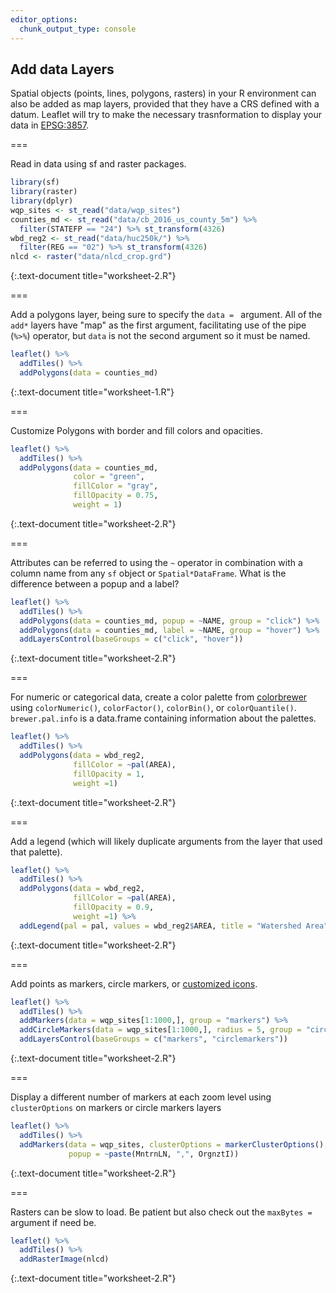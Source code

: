 ```yaml
---
editor_options: 
  chunk_output_type: console
---
```


## Add data Layers

Spatial objects (points, lines, polygons, rasters) in your R environment can also be added as map layers, provided that they have a CRS defined with a datum. Leaflet will try to make the necessary trasnformation to display your data in [EPSG:3857](https://epsg.io/3857). 


===

Read in data using sf and raster packages.


~~~r
library(sf)
library(raster)
library(dplyr)
wqp_sites <- st_read("data/wqp_sites") 
counties_md <- st_read("data/cb_2016_us_county_5m") %>% 
  filter(STATEFP == "24") %>% st_transform(4326)
wbd_reg2 <- st_read("data/huc250k/") %>%
  filter(REG == "02") %>% st_transform(4326)
nlcd <- raster("data/nlcd_crop.grd")
~~~
{:.text-document title="worksheet-2.R"}


===

Add a polygons layer, being sure to specify the `data = ` argument. All of the `add*` layers have "map" as the first argument, facilitating use of the pipe (`%>%`) operator, but `data` is not the second argument so it must be named. 


~~~r
leaflet() %>%
  addTiles() %>%
  addPolygons(data = counties_md)
~~~
{:.text-document title="worksheet-1.R"}


===

Customize Polygons with border and fill colors and opacities.


~~~r
leaflet() %>%
  addTiles() %>%
  addPolygons(data = counties_md, 
              color = "green", 
              fillColor = "gray", 
              fillOpacity = 0.75, 
              weight = 1)
~~~
{:.text-document title="worksheet-2.R"}


===

Attributes can be referred to using the `~` operator in combination with a column name from any `sf` object or `Spatial*DataFrame`. What is the difference between a popup and a label?


~~~r
leaflet() %>%
  addTiles() %>%
  addPolygons(data = counties_md, popup = ~NAME, group = "click") %>%
  addPolygons(data = counties_md, label = ~NAME, group = "hover") %>%
  addLayersControl(baseGroups = c("click", "hover"))
~~~
{:.text-document title="worksheet-2.R"}


===

For numeric or categorical data, create a color palette from [colorbrewer](http://colorbrewer2.org/#) using `colorNumeric()`, `colorFactor()`, `colorBin()`, or `colorQuantile()`. `brewer.pal.info` is a data.frame containing information about the palettes.


~~~r
leaflet() %>%
  addTiles() %>%
  addPolygons(data = wbd_reg2, 
              fillColor = ~pal(AREA), 
              fillOpacity = 1, 
              weight =1)
~~~
{:.text-document title="worksheet-2.R"}


===

Add a legend (which will likely duplicate arguments from the layer that used that palette). 


~~~r
leaflet() %>%
  addTiles() %>%
  addPolygons(data = wbd_reg2, 
              fillColor = ~pal(AREA), 
              fillOpacity = 0.9, 
              weight =1) %>%
  addLegend(pal = pal, values = wbd_reg2$AREA, title = "Watershed Area")
~~~
{:.text-document title="worksheet-2.R"}


===

Add points as markers, circle markers, or [customized icons](https://rstudio.github.io/leaflet/markers.html).


~~~r
leaflet() %>%
  addTiles() %>%
  addMarkers(data = wqp_sites[1:1000,], group = "markers") %>%
  addCircleMarkers(data = wqp_sites[1:1000,], radius = 5, group = "circlemarkers") %>%
  addLayersControl(baseGroups = c("markers", "circlemarkers"))
~~~
{:.text-document title="worksheet-2.R"}


===

Display a different number of markers at each zoom level using `clusterOptions` on markers or circle markers layers


~~~r
leaflet() %>%
  addTiles() %>%
  addMarkers(data = wqp_sites, clusterOptions = markerClusterOptions(),
             popup = ~paste(MntrnLN, ",", OrgnztI))
~~~
{:.text-document title="worksheet-2.R"}


===

Rasters can be slow to load. Be patient but also check out the `maxBytes =` argument if need be. 


~~~r
leaflet() %>%
  addTiles() %>%
  addRasterImage(nlcd)
~~~
{:.text-document title="worksheet-2.R"}


